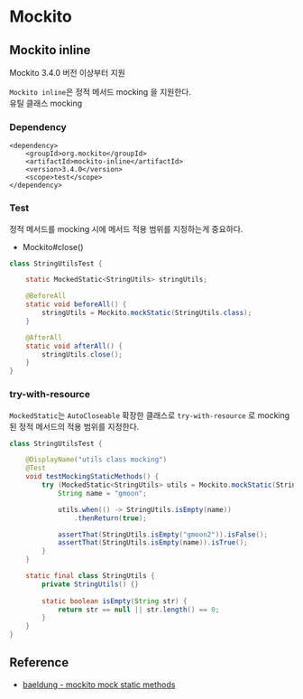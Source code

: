 # Mockito

## Mockito inline

Mockito 3.4.0 버전 이상부터 지원

`Mockito inline`은 정적 메서드 mocking 을 지원한다.  
유틸 클래스 mocking

### Dependency

```text
<dependency>
    <groupId>org.mockito</groupId>
    <artifactId>mockito-inline</artifactId>
    <version>3.4.0</version>
    <scope>test</scope>
</dependency>
```

### Test

정적 메서드를 mocking 시에 메서드 적용 범위를 지정하는게 중요하다.

- Mockito#close()

```java
class StringUtilsTest {

	static MockedStatic<StringUtils> stringUtils;

	@BeforeAll
	static void beforeAll() {
		stringUtils = Mockito.mockStatic(StringUtils.class);
	}

	@AfterAll
	static void afterAll() {
		stringUtils.close();
	}
}
```

### try-with-resource

`MockedStatic`는 `AutoCloseable` 확장한 클래스로 `try-with-resource` 로 mocking된 정적 메서드의 적용 범위를 지정한다.

```java
class StringUtilsTest {

	@DisplayName("utils class mocking")
	@Test
	void testMockingStaticMethods() {
		try (MockedStatic<StringUtils> utils = Mockito.mockStatic(StringUtils.class)) {
			String name = "gmoon";

			utils.when(() -> StringUtils.isEmpty(name))
				.thenReturn(true);

			assertThat(StringUtils.isEmpty("gmoon2")).isFalse();
			assertThat(StringUtils.isEmpty(name)).isTrue();
		}
	}

	static final class StringUtils {
		private StringUtils() {}
		
		static boolean isEmpty(String str) {
			return str == null || str.length() == 0;
		}
	}
}
```

## Reference

- [baeldung - mockito mock static methods](https://www.baeldung.com/mockito-mock-static-methods)

